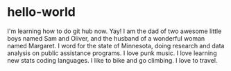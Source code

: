 # hello-world
I'm learning how to do git hub now. Yay!
I am the dad of two awesome little boys named Sam and Oliver, and the husband of a wonderful woman named Margaret. I word for the state of Minnesota, doing research and data analysis on public assistance programs. I love punk music. I love learning new stats coding languages. I like to bike and go climbing. I love to travel. 
